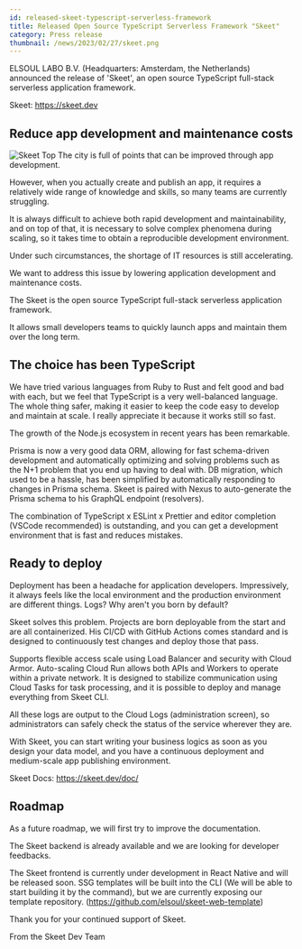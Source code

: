 ```yaml
---
id: released-skeet-typescript-serverless-framework
title: Released Open Source TypeScript Serverless Framework "Skeet"
category: Press release
thumbnail: /news/2023/02/27/skeet.png
---
```


ELSOUL LABO B.V. (Headquarters: Amsterdam, the Netherlands) announced the
release of 'Skeet', an open source TypeScript full-stack serverless application
framework.

Skeet: https://skeet.dev

## Reduce app development and maintenance costs

![Skeet Top](/news/2023/02/27/skeet-top-en.png) The city is full of points that
can be improved through app development.

However, when you actually create and publish an app, it requires a relatively
wide range of knowledge and skills, so many teams are currently struggling.

It is always difficult to achieve both rapid development and maintainability,
and on top of that, it is necessary to solve complex phenomena during scaling,
so it takes time to obtain a reproducible development environment.

Under such circumstances, the shortage of IT resources is still accelerating.

We want to address this issue by lowering application development and
maintenance costs.

The Skeet is the open source TypeScript full-stack serverless application
framework.

It allows small developers teams to quickly launch apps and maintain them over
the long term.

## The choice has been TypeScript

We have tried various languages from Ruby to Rust and felt good and bad with
each, but we feel that TypeScript is a very well-balanced language. The whole
thing safer, making it easier to keep the code easy to develop and maintain at
scale. I really appreciate it because it works still so fast.

The growth of the Node.js ecosystem in recent years has been remarkable.

Prisma is now a very good data ORM, allowing for fast schema-driven development
and automatically optimizing and solving problems such as the N+1 problem that
you end up having to deal with. DB migration, which used to be a hassle, has
been simplified by automatically responding to changes in Prisma schema. Skeet
is paired with Nexus to auto-generate the Prisma schema to his GraphQL endpoint
(resolvers).

The combination of TypeScript x ESLint x Prettier and editor completion (VSCode
recommended) is outstanding, and you can get a development environment that is
fast and reduces mistakes.

## Ready to deploy

Deployment has been a headache for application developers. Impressively, it
always feels like the local environment and the production environment are
different things. Logs? Why aren't you born by default?

Skeet solves this problem. Projects are born deployable from the start and are
all containerized. His CI/CD with GitHub Actions comes standard and is designed
to continuously test changes and deploy those that pass.

Supports flexible access scale using Load Balancer and security with Cloud
Armor. Auto-scaling Cloud Run allows both APIs and Workers to operate within a
private network. It is designed to stabilize communication using Cloud Tasks for
task processing, and it is possible to deploy and manage everything from Skeet
CLI.

All these logs are output to the Cloud Logs (administration screen), so
administrators can safely check the status of the service wherever they are.

With Skeet, you can start writing your business logics as soon as you design
your data model, and you have a continuous deployment and medium-scale app
publishing environment.

Skeet Docs: https://skeet.dev/doc/

## Roadmap

As a future roadmap, we will first try to improve the documentation.

The Skeet backend is already available and we are looking for developer
feedbacks.

The Skeet frontend is currently under development in React Native and will be
released soon. SSG templates will be built into the CLI (We will be able to
start building it by the command), but we are currently exposing our template
repository. (https://github.com/elsoul/skeet-web-template)

Thank you for your continued support of Skeet.

From the Skeet Dev Team
